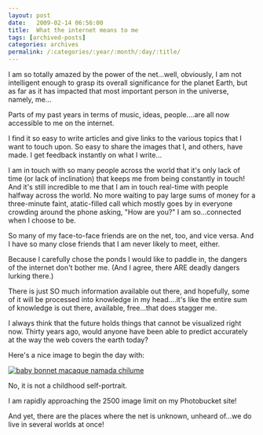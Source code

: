 ```yaml
---
layout: post
date:	2009-02-14 06:56:00
title:  What the internet means to me
tags: [archived-posts]
categories: archives
permalink: /:categories/:year/:month/:day/:title/
---
```

I am so totally amazed by the power of the net...well, obviously, I am not intelligent enough to grasp its overall significance for the planet Earth, but as far as it has impacted that most important person in the universe, namely, me...

Parts of my past years  in terms of music, ideas, people....are all now accessible to me on the internet.

I find it so easy to write articles and give links to the various topics that I want to touch upon. So easy to share the images that I, and others, have made. I get feedback instantly on what I write...

I am in touch with so many people across the world that it's only lack of time (or lack of inclination) that keeps me from being constantly in touch! And it's still incredible to me that I am in touch real-time with people halfway across the world. No more waiting to pay large sums of money for a three-minute faint, atatic-filled call which mostly goes by in everyone crowding around the phone asking, "How are you?" I am so...connected when I choose to be.

So many of my face-to-face friends are on the net, too, and vice versa. And I have so many close friends that I am never likely to meet, either. 

 Because I carefully chose the ponds I would like to paddle in, the dangers of the internet don't bother me. (And I agree, there ARE deadly dangers lurking there.)

There is just SO much information available out there, and hopefully, some of it will be processed into knowledge in my head....it's like the entire sum of knowledge is out there, available, free...that does stagger me.

I always think that the future holds things that cannot be visualized right now. Thirty years ago, would anyone have been able to predict accurately at the way the web covers the earth today?


Here's a nice image to begin the day with:

<a href="http://s297.photobucket.com/albums/mm205/depontis/?action=view&current=IMG_5658.jpg" target="_blank"><img src="http://i297.photobucket.com/albums/mm205/depontis/IMG_5658.jpg" border="0" alt="baby bonnet macaque namada chilume"></a>

No, it is not a childhood self-portrait.

I am rapidly approaching the 2500 image limit on my Photobucket site!


And yet, there are the places where the net is unknown, unheard of...we do live in several worlds at once!
